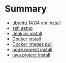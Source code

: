 Summary
=======

-	[ubuntu 14.04 vm install](ubuntu-vm-install.md)
-	[ssh setup](ssh.md)
-	[Jenkins install](jenkins-install.md)
-	[Docker install](docker-install.md)
-	[Docker images pull](docker-images-pull.md)
-	[node project install](node-project-install.md)
-	[java project install](java-project-install.md)
